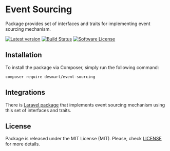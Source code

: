 # Event Sourcing

Package provides set of interfaces and traits for implementing event sourcing mechanism.

[![Latest version](https://img.shields.io/github/release/desmart/event-sourcing.svg)](https://github.com/DeSmart/event-sourcing/releases)
[![Build Status](https://travis-ci.org/DeSmart/event-sourcing.svg?branch=master)](https://travis-ci.org/DeSmart/event-sourcing)
[![Software License](https://img.shields.io/badge/license-MIT-brightgreen.svg)](https://github.com/desmart/event-sourcing/blob/master/LICENSE)

## Installation
To install the package via Composer, simply run the following command:
```
composer require desmart/event-sourcing
```

## Integrations
There is [Laravel package](https://github.com/DeSmart/laravel-event-sourcing) that implements event sourcing mechanism 
using this set of interfaces and traits.

## License
Package is released under the MIT License (MIT). Please, check [LICENSE](https://github.com/desmart/event-sourcing/blob/master/LICENSE) for more details.